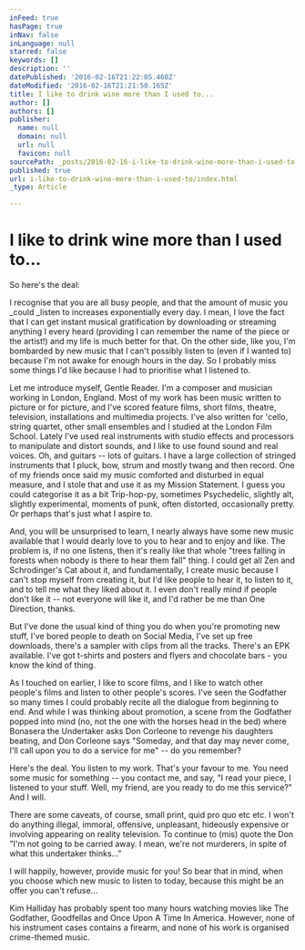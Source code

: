 ```yaml
---
inFeed: true
hasPage: true
inNav: false
inLanguage: null
starred: false
keywords: []
description: ''
datePublished: '2016-02-16T21:22:05.460Z'
dateModified: '2016-02-16T21:21:50.165Z'
title: I like to drink wine more than I used to...
author: []
authors: []
publisher:
  name: null
  domain: null
  url: null
  favicon: null
sourcePath: _posts/2016-02-16-i-like-to-drink-wine-more-than-i-used-to.md
published: true
url: i-like-to-drink-wine-more-than-i-used-to/index.html
_type: Article

---
```

# I like to drink wine more than I used to...

So here's the deal:

I recognise that you are all busy people, and
that the amount of music you _could _listen to increases exponentially
every day. I mean, I love the fact that I can get instant musical gratification
by downloading or streaming anything I every heard (providing I can remember
the name of the piece or the artist!) and my life is much better for that.  On the other side, like you, I'm bombarded by
new music that I can't possibly listen to (even if I wanted to) because I'm not
awake for enough hours in the day.  So I
probably miss some things I'd like because I had to prioritise what I listened
to. 

Let me introduce myself,
Gentle Reader.  I'm a composer and musician
working in London, England.  Most of my
work has been music written to picture or for picture, and I've scored feature
films, short films, theatre, television, installations and multimedia
projects.  I've also written for 'cello,
string quartet, other small ensembles and I studied at the London Film
School.  Lately I've used real
instruments with studio effects and processors to manipulate and distort
sounds, and I like to use found sound and real voices.  Oh, and guitars -- lots of guitars.  I have a large collection of stringed
instruments that I pluck, bow, strum and mostly twang and then record.  One of my friends once said my music
comforted and disturbed in equal measure, and I stole that and use it as my
Mission Statement.  I guess you could
categorise it as a bit Trip-hop-py, sometimes Psychedelic, slightly alt,
slightly experimental, moments of punk, often distorted, occasionally pretty.  Or perhaps that's just what I aspire to. 

And, you will be unsurprised
to learn, I nearly always have some new music available that I would dearly
love to you to hear and to enjoy and like.  The problem is, if no one listens, then it's really like that whole
"trees falling in forests when nobody is there to hear them fall" thing.  I could get all Zen and Schrodinger's Cat
about it, and fundamentally, I create music because I can't stop myself from
creating it, but I'd like people to hear it, to listen to it, and to tell me
what they liked about it.  I even don't really
mind if people don't like it -- not everyone will like it, and I'd rather be me
than One Direction, thanks.

But I've done the usual kind
of thing you do when you're promoting new stuff, I've bored people to death on Social
Media, I've set up free downloads, there's a sampler with clips from all the
tracks.  There's an EPK available.  I've got t-shirts and posters and flyers and
chocolate bars - you know the kind of thing.

As I touched on earlier, I
like to score films, and I like to watch other people's films and listen to
other people's scores.  I've seen the
Godfather so many times I could probably recite all the dialogue from beginning
to end.  And while I was thinking about promotion, a scene from the Godfather popped into mind (no, not the one with the horses head in the bed) where Bonasera the
Undertaker asks Don Corleone to revenge his daughters beating, and Don Corleone
says "Someday, and that day may never come, I'll call upon you to do a service
for me" -- do you remember?

Here's the deal.  You listen to my work.  That's your favour to me.  You need some music for something -- you
contact me, and say, "I read your piece, I listened to your stuff.  Well, my friend, are you ready to do me this
service?" And I will.

There are some
caveats, of course, small print, quid pro quo etc etc.  I won't do anything illegal, immoral,
offensive, unpleasant, hideously expensive or involving appearing on reality
television.  To continue to (mis) quote
the Don "I'm not going to be carried away.  I mean, we're not murderers, in spite of what
this undertaker thinks..."

I will happily, however,
provide music for you!  So bear that in
mind, when you choose which new music to listen to today, because this might be
an offer you can't refuse...

Kim Halliday has probably spent
too many hours watching movies like The Godfather, Goodfellas and Once Upon A
Time In America.  However, none of his
instrument cases contains a firearm, and none of his work is organised
crime-themed music.